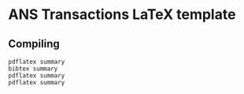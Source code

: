 ANS Transactions LaTeX template
===============================


Compiling
----------------

    pdflatex summary
    bibtex summary
    pdflatex summary
    pdflatex summary
